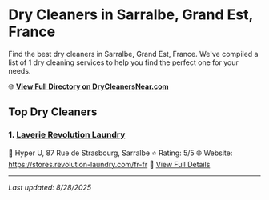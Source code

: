 # Dry Cleaners in Sarralbe, Grand Est, France

Find the best dry cleaners in Sarralbe, Grand Est, France. We've compiled a list of 1 dry cleaning services to help you find the perfect one for your needs.

🌐 **[View Full Directory on DryCleanersNear.com](https://drycleanersnear.com/city/France/Grand%20Est/Sarralbe)**

## Top Dry Cleaners

### 1. [Laverie Revolution Laundry](https://drycleanersnear.com/dryCleaner/68afb8984e19aac41e8a0edd/laverie-revolution-laundry)
📍 Hyper U, 87 Rue de Strasbourg, Sarralbe
⭐ Rating: 5/5
🌐 Website: https://stores.revolution-laundry.com/fr-fr
🔗 [View Full Details](https://drycleanersnear.com/dryCleaner/68afb8984e19aac41e8a0edd/laverie-revolution-laundry)


---

*Last updated: 8/28/2025*
